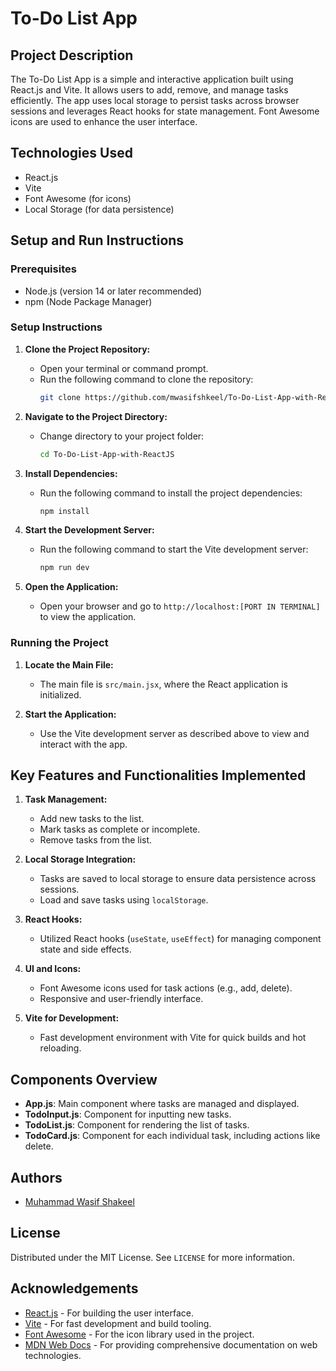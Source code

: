 # To-Do List App

## Project Description

The To-Do List App is a simple and interactive application built using React.js and Vite. It allows users to add, remove, and manage tasks efficiently. The app uses local storage to persist tasks across browser sessions and leverages React hooks for state management. Font Awesome icons are used to enhance the user interface.

## Technologies Used

- React.js
- Vite
- Font Awesome (for icons)
- Local Storage (for data persistence)

## Setup and Run Instructions

### Prerequisites

- Node.js (version 14 or later recommended)
- npm (Node Package Manager)

### Setup Instructions

1. **Clone the Project Repository:**
   - Open your terminal or command prompt.
   - Run the following command to clone the repository:
     ```bash
     git clone https://github.com/mwasifshkeel/To-Do-List-App-with-ReactJS.git
     ```
     
2. **Navigate to the Project Directory:**
   - Change directory to your project folder:
     ```bash
     cd To-Do-List-App-with-ReactJS
     ```

3. **Install Dependencies:**
   - Run the following command to install the project dependencies:
     ```bash
     npm install
     ```

4. **Start the Development Server:**
   - Run the following command to start the Vite development server:
     ```bash
     npm run dev
     ```

5. **Open the Application:**
   - Open your browser and go to `http://localhost:[PORT IN TERMINAL]` to view the application.

### Running the Project

1. **Locate the Main File:**
   - The main file is `src/main.jsx`, where the React application is initialized.

2. **Start the Application:**
   - Use the Vite development server as described above to view and interact with the app.

## Key Features and Functionalities Implemented

1. **Task Management:**
   - Add new tasks to the list.
   - Mark tasks as complete or incomplete.
   - Remove tasks from the list.


2. **Local Storage Integration:**
   - Tasks are saved to local storage to ensure data persistence across sessions.
   - Load and save tasks using `localStorage`.


3. **React Hooks:**
   - Utilized React hooks (`useState`, `useEffect`) for managing component state and side effects.


4. **UI and Icons:**
   - Font Awesome icons used for task actions (e.g., add, delete).
   - Responsive and user-friendly interface.


5. **Vite for Development:**
   - Fast development environment with Vite for quick builds and hot reloading.


## Components Overview

- **App.js**: Main component where tasks are managed and displayed.
- **TodoInput.js**: Component for inputting new tasks.
- **TodoList.js**: Component for rendering the list of tasks.
- **TodoCard.js**: Component for each individual task, including actions like delete.

## Authors

- [Muhammad Wasif Shakeel](https://github.com/mwasifshkeel)

## License

Distributed under the MIT License. See `LICENSE` for more information.

## Acknowledgements

- [React.js](https://reactjs.org/) - For building the user interface.
- [Vite](https://vitejs.dev/) - For fast development and build tooling.
- [Font Awesome](https://fontawesome.com/) - For the icon library used in the project.
- [MDN Web Docs](https://developer.mozilla.org/en-US/) - For providing comprehensive documentation on web technologies.

